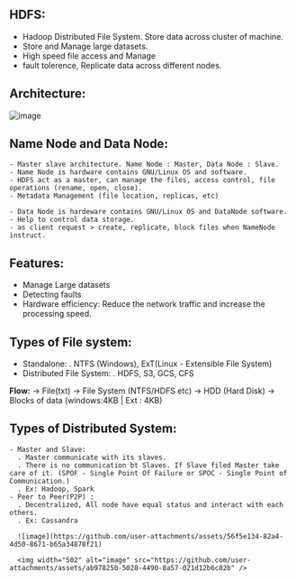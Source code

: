 HDFS:
-----
  - Hadoop Distributed File System. Store data across cluster of machine.
  - Store and Manage large datasets.
  - High speed file access and Manage
  - fault tolerence, Replicate data across different nodes.

Architecture:
-------------
  ![image](https://github.com/user-attachments/assets/d4f360c6-9a1d-443e-8670-4254d2a2327f)

  Name Node and Data Node:
  ------------------------
    - Master slave architecture. Name Node : Master, Data Node : Slave.
    - Name Node is hardware contains GNU/Linux OS and software. 
    - HDFS act as a master, can manage the files, access control, file operations (rename, open, close).
    - Metadata Management (file location, replicas, etc)

    - Data Node is hardeware contains GNU/Linux OS and DataNode software.
    - Help to control data storage.
    - as client request > create, replicate, block files when NameNode instruct.

Features:
---------
  - Manage Large datasets
  - Detecting faults
  - Hardware efficiency: Reduce the network traffic and increase the processing speed.

Types of File system:
---------------------
  - Standalone:
    . NTFS (Windows), ExT(Linux - Extensible File System)
  - Distributed File System:
    . HDFS, S3, GCS, CFS

  **Flow:** -> File(txt) -> File System (NTFS/HDFS etc) -> HDD (Hard Disk) -> Blocks of data (windows:4KB  |  Ext : 4KB)

 Types of Distributed System:
 ----------------------------
    - Master and Slave: 
      . Master communicate with its slaves. 
      . There is no communication bt Slaves. If Slave filed Master take care of it. (SPOF - Single Point Of Failure or SPOC - Single Point of Communication.) 
      . Ex: Hadoop, Spark
    - Peer to Peer(P2P) : 
      . Decentralized, All node have equal status and interact with each others.
      . Ex: Cassandra

      ![image](https://github.com/user-attachments/assets/56f5e134-82a4-4d50-8671-b65a34878f21)

      <img width="502" alt="image" src="https://github.com/user-attachments/assets/ab978250-5028-4490-8a57-021d12b6c82b" />


















  
